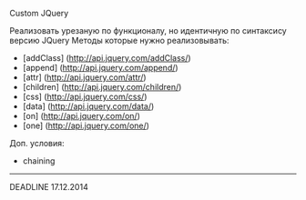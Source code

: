 Custom JQuery 

Реализовать урезаную по функционалу, но идентичную по синтаксису версию JQuery
Методы которые нужно реализовывать:
* [addClass] (http://api.jquery.com/addClass/)
* [append] (http://api.jquery.com/append/)
* [attr] (http://api.jquery.com/attr/)
* [children] (http://api.jquery.com/children/)
* [css] (http://api.jquery.com/css/)
* [data] (http://api.jquery.com/data/)
* [on] (http://api.jquery.com/on/)
* [one] (http://api.jquery.com/one/)

Доп. условия:
* chaining

---
DEADLINE 17.12.2014